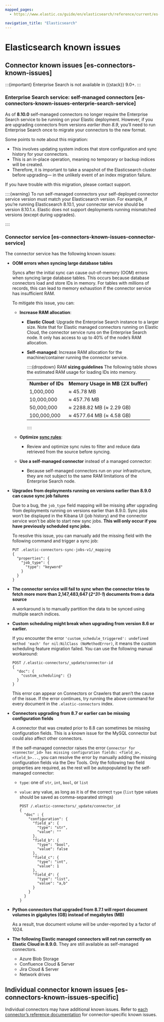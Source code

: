 ```yaml
---
mapped_pages:
  - https://www.elastic.co/guide/en/elasticsearch/reference/current/es-connectors-known-issues.html

navigation_title: "Elasticsearch"
---
```


# Elasticsearch known issues

## Connector known issues [es-connectors-known-issues]

:::{important}
Enterprise Search is not available in {{stack}} 9.0+.
:::

### Enterprise Search service: self-managed connectors [es-connectors-known-issues-enterprie-search-service]

As of **8.10.0** self-managed connectors no longer require the Enterprise Search service to be running on your Elastic deployment. However, if you are upgrading connectors from versions *earlier than 8.9*, you’ll need to run Enterprise Search once to migrate your connectors to the new format.

Some points to note about this migration:

* This involves updating system indices that store configuration and sync history for your connectors.
* This is an in-place operation, meaning no temporary or backup indices will be created.
* Therefore, it is important to take a snapshot of the Elasticsearch cluster before upgrading— in the unlikely event of an index migration failure.

If you have trouble with this migration, please contact support.

::::{warning}
To run self-managed connectors your self-deployed connector service version must match your Elasticsearch version. For example, if you’re running Elasticsearch 8.10.1, your connector service should be version 8.10.1.x. Elastic does not support deployments running mismatched versions (except during upgrades).

::::



### Connector service [es-connectors-known-issues-connector-service]

The connector service has the following known issues:

* **OOM errors when syncing large database tables**

    Syncs after the initial sync can cause out-of-memory (OOM) errors when syncing large database tables. This occurs because database connectors load and store IDs in memory. For tables with millions of records, this can lead to memory exhaustion if the connector service has insufficient RAM.

    To mitigate this issue, you can:

    * **Increase RAM allocation**:

        * **Elastic Cloud**: Upgrade the Enterprise Search instance to a larger size. Note that for Elastic managed connectors running on Elastic Cloud, the connector service runs on the Enterprise Search node. It only has access to up to 40% of the node’s RAM allocation.
        * **Self-managed**: Increase RAM allocation for the machine/container running the connector service.

            ::::{dropdown} RAM **sizing guidelines**
            The following table shows the estimated RAM usage for loading IDs into memory.

            |     |     |
            | --- | --- |
            | **Number of IDs** | **Memory Usage in MB (2X buffer)** |
            | 1,000,000 | ≈ 45.78 MB |
            | 10,000,000 | ≈ 457.76 MB |
            | 50,000,000 | ≈ 2288.82 MB (≈ 2.29 GB) |
            | 100,000,000 | ≈ 4577.64 MB (≈ 4.58 GB) |

            ::::

    * **Optimize** [**sync rules**](/reference/ingestion-tools/search-connectors/es-sync-rules.md):

        * Review and optimize sync rules to filter and reduce data retrieved from the source before syncing.

    * **Use a self-managed connector** instead of a managed connector:

        * Because self-managed connectors run on your infrastructure, they are not subject to the same RAM limitations of the Enterprise Search node.

* **Upgrades from deployments running on versions earlier than 8.9.0 can cause sync job failures**

    Due to a bug, the `job_type` field mapping will be missing after upgrading from deployments running on versions earlier than 8.9.0. Sync jobs won’t be displayed in the Kibana UI (job history) and the connector service won’t be able to start new sync jobs. **This will only occur if you have previously scheduled sync jobs.**

    To resolve this issue, you can manually add the missing field with the following command and trigger a sync job:

    ```console
    PUT .elastic-connectors-sync-jobs-v1/_mapping
    {
      "properties": {
        "job_type": {
          "type": "keyword"
        }
      }
    }
    ```

* **The connector service will fail to sync when the connector tries to fetch more more than 2,147,483,647 (*2^31-1*) documents from a data source**

    A workaround is to manually partition the data to be synced using multiple search indices.

* **Custom scheduling might break when upgrading from version 8.6 or earlier.**

    If you encounter the error `'custom_schedule_triggered': undefined method 'each' for nil:NilClass (NoMethodError)`, it means the custom scheduling feature migration failed. You can use the following manual workaround:

    ```console
    POST /.elastic-connectors/_update/connector-id
    {
      "doc": {
        "custom_scheduling": {}
      }
    }
    ```

    This error can appear on Connectors or Crawlers that aren’t the cause of the issue. If the error continues, try running the above command for every document in the `.elastic-connectors` index.

* **Connectors upgrading from 8.7 or earlier can be missing configuration fields**

    A connector that was created prior to 8.8 can sometimes be missing configuration fields. This is a known issue for the MySQL connector but could also affect other connectors.

    If the self-managed connector raises the error `Connector for <connector_id> has missing configuration fields: <field_a>, <field_b>...`, you can resolve the error by manually adding the missing configuration fields via the Dev Tools. Only the following two field properties are required, as the rest will be autopopulated by the self-managed connector:

    * `type`: one of `str`, `int`, `bool`, or `list`
    * `value`: any value, as long as it is of the correct `type` (`list` type values should be saved as comma-separated strings)

        ```console
        POST /.elastic-connectors/_update/connector_id
        {
          "doc" : {
            "configuration": {
              "field_a": {
                "type": "str",
                "value": ""
              },
              "field_b": {
                "type": "bool",
                "value": false
              },
              "field_c": {
                "type": "int",
                "value": 1
              },
              "field_d": {
                "type": "list",
                "value": "a,b"
              }
            }
          }
        }
        ```

* **Python connectors that upgraded from 8.7.1 will report document volumes in gigabytes (GB) instead of megabytes (MB)**

    As a result, true document volume will be under-reported by a factor of 1024.

* **The following Elastic managed connectors will not run correctly on Elastic Cloud in 8.9.0.** They are still available as self-managed connectors.

    * Azure Blob Storage
    * Confluence Cloud & Server
    * Jira Cloud & Server
    * Network drives



## Individual connector known issues [es-connectors-known-issues-specific]

Individual connectors may have additional known issues. Refer to [each connector’s reference documentation](/reference/ingestion-tools/search-connectors/index.md) for connector-specific known issues.


